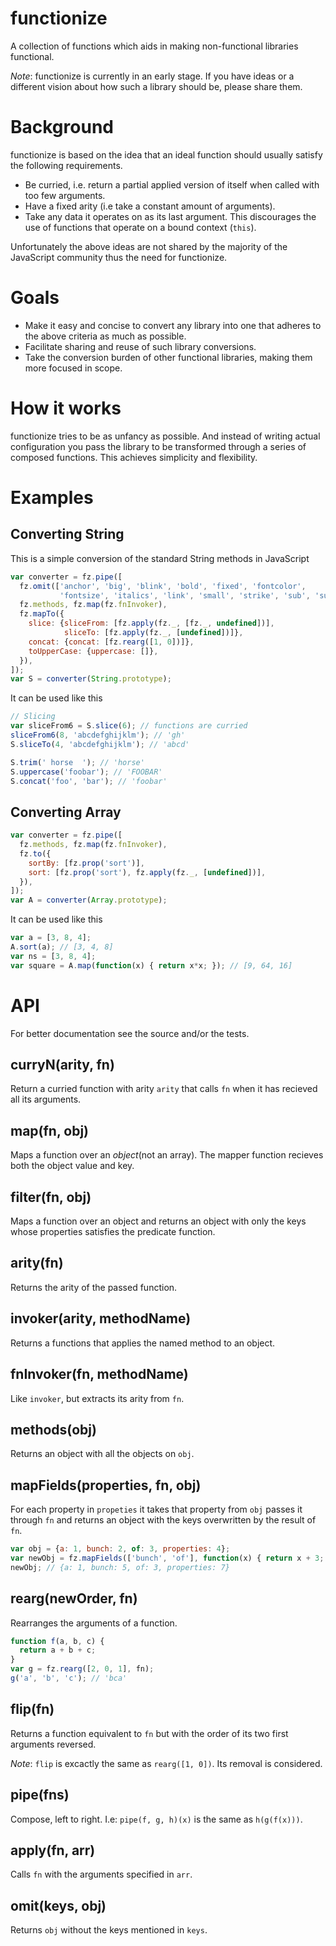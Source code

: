 # functionize
A collection of functions which aids in making non-functional libraries
functional.

_Note_: functionize is currently in an early stage. If you have ideas or a
different vision about how such a library should be, please share them.

# Background

functionize is based on the idea that an ideal function should
usually satisfy the following requirements.

* Be curried, i.e. return a partial applied version of itself when called with
  too few arguments.
* Have a fixed arity (i.e take a constant amount of arguments).
* Take any data it operates on as its last argument. This discourages the use
  of functions that operate on a bound context (`this`).

Unfortunately the above ideas are not shared by the majority of the JavaScript
community thus the need for functionize.

# Goals

* Make it easy and concise to convert any library into one that adheres to the above
  criteria as much as possible.
* Facilitate sharing and reuse of such library conversions.
* Take the conversion burden of other functional libraries, making them more
  focused in scope.

# How it works

functionize tries to be as unfancy as possible. And instead of writing actual
configuration you pass the library to be transformed through a series of
composed functions. This achieves simplicity and flexibility.

# Examples

## Converting String

This is a simple conversion of the standard String methods in JavaScript

```javascript
var converter = fz.pipe([
  fz.omit(['anchor', 'big', 'blink', 'bold', 'fixed', 'fontcolor',
           'fontsize', 'italics', 'link', 'small', 'strike', 'sub', 'sup']),
  fz.methods, fz.map(fz.fnInvoker),
  fz.mapTo({
    slice: {sliceFrom: [fz.apply(fz._, [fz._, undefined])],
            sliceTo: [fz.apply(fz._, [undefined])]},
    concat: {concat: [fz.rearg([1, 0])]},
    toUpperCase: {uppercase: []},
  }),
]);
var S = converter(String.prototype);
```

It can be used like this

```javascript
// Slicing
var sliceFrom6 = S.slice(6); // functions are curried
sliceFrom6(8, 'abcdefghijklm'); // 'gh'
S.sliceTo(4, 'abcdefghijklm'); // 'abcd'

S.trim(' horse  '); // 'horse'
S.uppercase('foobar'); // 'FOOBAR'
S.concat('foo', 'bar'); // 'foobar'

```

## Converting Array

```javascript
var converter = fz.pipe([
  fz.methods, fz.map(fz.fnInvoker),
  fz.to({
    sortBy: [fz.prop('sort')],
    sort: [fz.prop('sort'), fz.apply(fz._, [undefined])],
  }),
]);
var A = converter(Array.prototype);
```

It can be used like this

```javascript
var a = [3, 8, 4];
A.sort(a); // [3, 4, 8]
var ns = [3, 8, 4];
var square = A.map(function(x) { return x*x; }); // [9, 64, 16]
```

# API

For better documentation see the source and/or the tests.

## curryN(arity, fn)

Return a curried function with arity `arity` that calls `fn` when it has
recieved all its arguments.

## map(fn, obj)

Maps a function over an _object_(not an array). The mapper function recieves
both the object value and key.

## filter(fn, obj)

Maps a function over an object and returns an object with only the keys whose
properties satisfies the predicate function.

## arity(fn)

Returns the arity of the passed function.

## invoker(arity, methodName)

Returns a functions that applies the named method to an object.

## fnInvoker(fn, methodName)

Like `invoker`, but extracts its arity from `fn`.

## methods(obj)

Returns an object with all the objects on `obj`.

## mapFields(properties, fn, obj)

For each property in `propeties` it takes that property from `obj` passes it
through `fn` and returns an object with the keys overwritten by the result of
`fn`.

```javascript
var obj = {a: 1, bunch: 2, of: 3, properties: 4};
var newObj = fz.mapFields(['bunch', 'of'], function(x) { return x + 3; }, obj);
newObj; // {a: 1, bunch: 5, of: 3, properties: 7}
```

## rearg(newOrder, fn)

Rearranges the arguments of a function.

```javascript
function f(a, b, c) {
  return a + b + c;
}
var g = fz.rearg([2, 0, 1], fn);
g('a', 'b', 'c'); // 'bca'
```

## flip(fn)

Returns a function equivalent to `fn` but with the order of its two first
arguments reversed.

_Note_: `flip` is excactly the same as `rearg([1, 0])`. Its removal is considered.

## pipe(fns)

Compose, left to right. I.e: `pipe(f, g, h)(x)` is the same as
`h(g(f(x)))`.

## apply(fn, arr)

Calls `fn` with the arguments specified in `arr`.

## omit(keys, obj)

Returns `obj` without the keys mentioned in `keys`.

